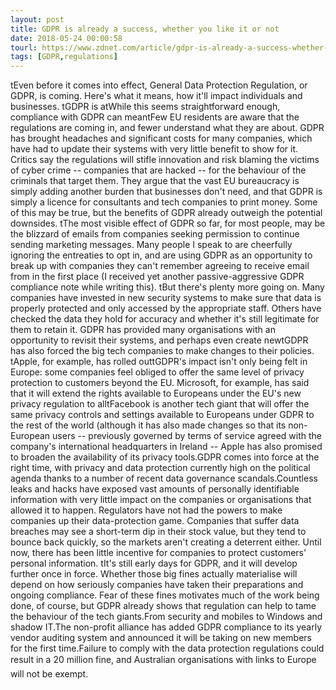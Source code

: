 ```yaml
---
layout: post
title: GDPR is already a success, whether you like it or not
date: 2018-05-24 00:00:58
tourl: https://www.zdnet.com/article/gdpr-is-already-a-success-whether-you-like-it-or-not/
tags: [GDPR,regulations]
---
```

 tEven before it comes into effect, General Data Protection Regulation, or GDPR, is coming. Here's what it means, how it'll impact individuals and businesses. tGDPR is atWhile this seems straightforward enough, compliance with GDPR can meantFew EU residents are aware that the regulations are coming in, and fewer understand what they are about. GDPR has brought headaches and significant costs for many companies, which have had to update their systems with very little benefit to show for it. Critics say the regulations will stifle innovation and risk blaming the victims of cyber crime -- companies that are hacked -- for the behaviour of the criminals that target them. They argue that the vast EU bureaucracy is simply adding another burden that businesses don't need, and that GDPR is simply a licence for consultants and tech companies to print money. Some of this may be true, but the benefits of GDPR already outweigh the potential downsides. tThe most visible effect of GDPR so far, for most people, may be the blizzard of emails from companies seeking permission to continue sending marketing messages. Many people I speak to are cheerfully ignoring the entreaties to opt in, and are using GDPR as an opportunity to break up with companies they can't remember agreeing to receive email from in the first place (I received yet another passive-aggressive GDPR compliance note while writing this). tBut there's plenty more going on. Many companies have invested in new security systems to make sure that data is properly protected and only accessed by the appropriate staff. Others have checked the data they hold for accuracy and whether it's still legitimate for them to retain it. GDPR has provided many organisations with an opportunity to revisit their systems, and perhaps even create newtGDPR has also forced the big tech companies to make changes to their policies. tApple, for example, has rolled outtGDPR's impact isn't only being felt in Europe: some companies feel obliged to offer the same level of privacy protection to customers beyond the EU. Microsoft, for example, has said that it will extend the rights available to Europeans under the EU's new privacy regulation to alltFacebook is another tech giant that will offer the same privacy controls and settings available to Europeans under GDPR to the rest of the world (although it has also made changes so that its non-European users -- previously governed by terms of service agreed with the company's international headquarters in Ireland -- Apple has also promised to broaden the availability of its privacy tools.GDPR comes into force at the right time, with privacy and data protection currently high on the political agenda thanks to a number of recent data governance scandals.Countless leaks and hacks have exposed vast amounts of personally identifiable information with very little impact on the companies or organisations that allowed it to happen. Regulators have not had the powers to make companies up their data-protection game. Companies that suffer data breaches may see a short-term dip in their stock value, but they tend to bounce back quickly, so the markets aren't creating a deterrent either. Until now, there has been little incentive for companies to protect customers' personal information. tIt's still early days for GDPR, and it will develop further once in force. Whether those big fines actually materialise will depend on how seriously companies have taken their preparations and ongoing compliance. Fear of these fines motivates much of the work being done, of course, but GDPR already shows that regulation can help to tame the behaviour of the tech giants.From security and mobiles to Windows and shadow IT.The non-profit alliance has added GDPR compliance to its yearly vendor auditing system and announced it will be taking on new members for the first time.Failure to comply with the data protection regulations could result in a 20 million fine, and Australian organisations with links to Europe will not be exempt.